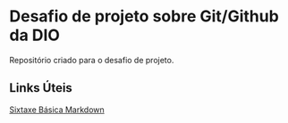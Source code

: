 # Desafio de projeto sobre Git/Github da DIO
Repositório criado para o desafio de projeto.

## Links Úteis
[Sixtaxe Básica Markdown](https://www.markdownguide.org/basic-syntax/)
